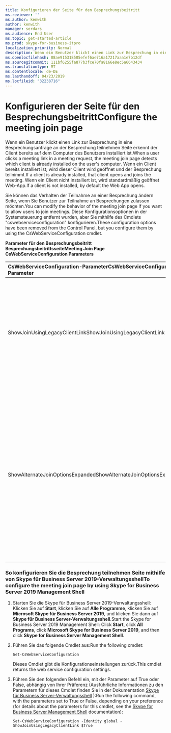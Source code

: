 ```yaml
---
title: Konfigurieren der Seite für den Besprechungsbeitritt
ms.reviewer: ''
ms.author: kenwith
author: kenwith
manager: serdars
ms.audience: End User
ms.topic: get-started-article
ms.prod: skype-for-business-itpro
localization_priority: Normal
description: Wenn ein Benutzer klickt einen Link zur Besprechung in eine Besprechungsanfrage an der Besprechung teilnehmen Seite erkennt der Client bereits auf dem Computer des Benutzers installiert ist. Wenn ein Client bereits installiert ist, wird dieser Client wird geöffnet und der Besprechung teilnimmt. Wenn ein Client nicht installiert ist, wird standardmäßig geöffnet Web-App.
ms.openlocfilehash: 88ae915318505efef6ae716a17217aaa1e7b12df
ms.sourcegitcommit: 111bf6255fa877b3fce70fa8166e8ec5a6643434
ms.translationtype: MT
ms.contentlocale: de-DE
ms.lasthandoff: 04/23/2019
ms.locfileid: "32238716"
---
```

# <a name="configure-the-meeting-join-page"></a><span data-ttu-id="c20e2-105">Konfigurieren der Seite für den Besprechungsbeitritt</span><span class="sxs-lookup"><span data-stu-id="c20e2-105">Configure the meeting join page</span></span>

<span data-ttu-id="c20e2-106">Wenn ein Benutzer klickt einen Link zur Besprechung in eine Besprechungsanfrage an der Besprechung teilnehmen Seite erkennt der Client bereits auf dem Computer des Benutzers installiert ist.</span><span class="sxs-lookup"><span data-stu-id="c20e2-106">When a user clicks a meeting link in a meeting request, the meeting join page detects which client is already installed on the user's computer.</span></span> <span data-ttu-id="c20e2-107">Wenn ein Client bereits installiert ist, wird dieser Client wird geöffnet und der Besprechung teilnimmt.</span><span class="sxs-lookup"><span data-stu-id="c20e2-107">If a client is already installed, that client opens and joins the meeting.</span></span> <span data-ttu-id="c20e2-108">Wenn ein Client nicht installiert ist, wird standardmäßig geöffnet Web-App.</span><span class="sxs-lookup"><span data-stu-id="c20e2-108">If a client is not installed, by default the Web App opens.</span></span>
  
<span data-ttu-id="c20e2-109">Sie können das Verhalten der Teilnahme an einer Besprechung ändern Seite, wenn Sie Benutzer zur Teilnahme an Besprechungen zulassen möchten.</span><span class="sxs-lookup"><span data-stu-id="c20e2-109">You can modify the behavior of the meeting join page if you want to allow users to join meetings.</span></span> <span data-ttu-id="c20e2-110">Diese Konfigurationsoptionen in der Systemsteuerung entfernt wurden, aber Sie mithilfe des Cmdlets "cswebserviceconfiguration" konfigurieren.</span><span class="sxs-lookup"><span data-stu-id="c20e2-110">These configuration options have been removed from the Control Panel, but you configure them by using the CsWebServiceConfiguration cmdlet.</span></span>
  
<span data-ttu-id="c20e2-111">**Parameter für den Besprechungsbeitritt Besprechungsbeitrittsseite**</span><span class="sxs-lookup"><span data-stu-id="c20e2-111">**Meeting Join Page CsWebServiceConfiguration Parameters**</span></span>

|<span data-ttu-id="c20e2-112">**CsWebServiceConfiguration-Parameter**</span><span class="sxs-lookup"><span data-stu-id="c20e2-112">**CsWebServiceConfiguration Parameter**</span></span>|<span data-ttu-id="c20e2-113">**Beschreibung**</span><span class="sxs-lookup"><span data-stu-id="c20e2-113">**Description**</span></span>|
|:-----|:-----|
|<span data-ttu-id="c20e2-114">ShowJoinUsingLegacyClientLink</span><span class="sxs-lookup"><span data-stu-id="c20e2-114">ShowJoinUsingLegacyClientLink</span></span>  <br/> |<span data-ttu-id="c20e2-115">Wenn auf True festgelegt, teilnehmen an einer Besprechung mithilfe einer anderen Clientanwendung als Lync Benutzer die Möglichkeit, an der Besprechung teilzunehmen gewährt werden.</span><span class="sxs-lookup"><span data-stu-id="c20e2-115">If set to True, users joining a meeting by using a client application other than Lync will be given the opportunity to join the meeting.</span></span> <span data-ttu-id="c20e2-116">Der Standardwert lautet "False".</span><span class="sxs-lookup"><span data-stu-id="c20e2-116">The default value is False.</span></span>  <br/> |
|<span data-ttu-id="c20e2-117">ShowAlternateJoinOptionsExpanded</span><span class="sxs-lookup"><span data-stu-id="c20e2-117">ShowAlternateJoinOptionsExpanded</span></span>  <br/> |<span data-ttu-id="c20e2-118">Bei Festlegung auf true festgelegt ist, alternative Optionen für die Teilnahme an einer Konferenz online wird automatisch erweitert und anschließend den Benutzern angezeigt.</span><span class="sxs-lookup"><span data-stu-id="c20e2-118">When set to True, alternate options for joining an online conference will automatically be expanded and shown to users.</span></span> <span data-ttu-id="c20e2-119">Bei Festlegung auf False (Standardwert), werden diese Optionen zur Verfügung stehen, aber der Benutzer muss die Liste der Optionen für sich selbst anzuzeigen.</span><span class="sxs-lookup"><span data-stu-id="c20e2-119">When set to False (the default value), these options will be available, but the user will have to display the list of options for themselves.</span></span>  <br/> |
   
### <a name="to-configure-the-meeting-join-page-by-using-skype-for-business-server-2019-management-shell"></a><span data-ttu-id="c20e2-120">So konfigurieren Sie die Besprechung teilnehmen Seite mithilfe von Skype für Business Server 2019-Verwaltungsshell</span><span class="sxs-lookup"><span data-stu-id="c20e2-120">To configure the meeting join page by using Skype for Business Server 2019 Management Shell</span></span>

1. <span data-ttu-id="c20e2-121">Starten Sie die Skype für Business Server 2019-Verwaltungsshell: Klicken Sie auf **Start**, klicken Sie auf **Alle Programme**, klicken Sie auf **Microsoft Skype für Business Server 2019**, und klicken Sie dann auf **Skype für Business Server-Verwaltungsshell**.</span><span class="sxs-lookup"><span data-stu-id="c20e2-121">Start the Skype for Business Server 2019 Management Shell: Click **Start**, click **All Programs**, click **Microsoft Skype for Business Server 2019**, and then click **Skype for Business Server Management Shell**.</span></span>
    
2. <span data-ttu-id="c20e2-122">Führen Sie das folgende Cmdlet aus:</span><span class="sxs-lookup"><span data-stu-id="c20e2-122">Run the following cmdlet:</span></span> 
    
   ```
   Get-CsWebServiceConfiguration
   ```

    <span data-ttu-id="c20e2-123">Dieses Cmdlet gibt die Konfigurationseinstellungen zurück.</span><span class="sxs-lookup"><span data-stu-id="c20e2-123">This cmdlet returns the web service configuration settings.</span></span>
    
3. <span data-ttu-id="c20e2-124">Führen Sie den folgenden Befehl ein, mit der Parameter auf True oder False, abhängig von Ihrer Präferenz (Ausführliche Informationen zu den Parametern für dieses Cmdlet finden Sie in der Dokumentation [Skype für Business Server-Verwaltungsshell](../../SfbServer/manage/management-shell.md) ):</span><span class="sxs-lookup"><span data-stu-id="c20e2-124">Run the following command, with the parameters set to True or False, depending on your preference (for details about the parameters for this cmdlet, see the [Skype for Business Server Management Shell](../../SfbServer/manage/management-shell.md) documentation):</span></span>
    
   ```
   Set-CsWebServiceConfiguration -Identity global -ShowJoinUsingLegacyClientLink $True
   ```


